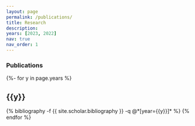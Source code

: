 ```yaml
---
layout: page
permalink: /publications/
title: Research
description: 
years: [2023, 2022]
nav: true
nav_order: 1
---
```



### **Publications**
<!-- _pages/publications.md -->
<div class="publications">

{%- for y in page.years %}
  <h2 class="year">{{y}}</h2>
  {% bibliography -f {{ site.scholar.bibliography }} -q @*[year={{y}}]* %}
{% endfor %}

</div>

